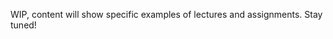 WIP, content will show specific examples of lectures and assignments. Stay tuned!

<!--
Teaching (portfolio samples)
-Note that my solutions cannot be publicly released because these assignments still get use, but available on request during interviews.
-Link to RPI webpage https://www.cs.rpi.edu/~holzbh/
-KerNet Project 2
-KerNet Lecture ?? on ??
-KerNet Lecture ?? on ??
-NetProg Lecture ?? on ??
-NetProg Kademlia HW3 writeup + autograder config (just don't include any solution source code)
-CCN PA3 writeup + autograder config
-DS B+ Trees Writeup ( comment on instructor test count but don't release the cxx)
-Link to DS calendar https://www.cs.rpi.edu/academics/courses/spring22/csci1200/calendar.php
-->
